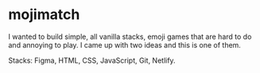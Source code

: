 # mojimatch

I wanted to build simple, all vanilla stacks, emoji games that are hard to do and annoying to play. I came up with two ideas and this is one of them. 


Stacks: Figma, HTML, CSS, JavaScript, Git, Netlify.
